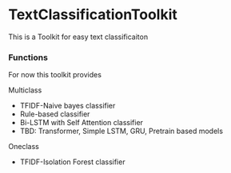 # TextClassificationToolkit
This is a Toolkit for easy text classificaiton

### Functions
For now this toolkit provides

Multiclass
- TFIDF-Naive bayes classifier
- Rule-based classifier
- Bi-LSTM with Self Attention classifier
- TBD: Transformer, Simple LSTM, GRU, Pretrain based models

Oneclass
- TFIDF-Isolation Forest classifier
